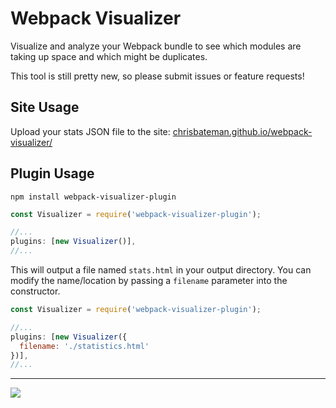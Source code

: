 # Webpack Visualizer
Visualize and analyze your Webpack bundle to see which modules are taking up space and which might be duplicates.

This tool is still pretty new, so please submit issues or feature requests!


## Site Usage

Upload your stats JSON file to the site: [chrisbateman.github.io/webpack-visualizer/](http://chrisbateman.github.io/webpack-visualizer/)

## Plugin Usage

```
npm install webpack-visualizer-plugin
```
```javascript
const Visualizer = require('webpack-visualizer-plugin');

//...
plugins: [new Visualizer()],
//...
```
This will output a file named `stats.html` in your output directory. You can modify the name/location by passing a `filename` parameter into the constructor.

```javascript
const Visualizer = require('webpack-visualizer-plugin');

//...
plugins: [new Visualizer({
  filename: './statistics.html'
})],
//...
```

---

![](https://cloud.githubusercontent.com/assets/1145857/10471320/5b284d60-71da-11e5-8d35-7d1d4c58843a.png)
